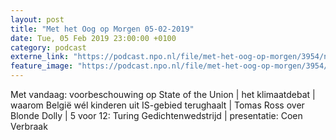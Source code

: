 ```yaml
---
layout: post
title: "Met het Oog op Morgen 05-02-2019"
date: Tue, 05 Feb 2019 23:00:00 +0100
category: podcast
externe_link: "https://podcast.npo.nl/file/met-het-oog-op-morgen/3954/nporadio1_met-het-oog-op-morgen_20190205_met-het-oog-op-morgen-05-02-2019_4RZ0HE.mp3"
feature_image: "https://podcast.npo.nl/file/met-het-oog-op-morgen/3954/nporadio1_met-het-oog-op-morgen_20190205_met-het-oog-op-morgen-05-02-2019_4RZ0HE.mp3"
---
```


Met vandaag: voorbeschouwing op State of the Union | het klimaatdebat | waarom België wél kinderen uit IS-gebied terughaalt | Tomas Ross over Blonde Dolly | 5 voor 12: Turing Gedichtenwedstrijd | presentatie: Coen Verbraak
